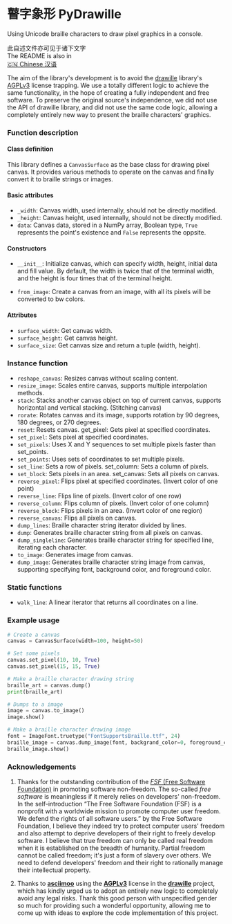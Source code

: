 # 瞽字象形 PyDrawille

Using Unicode braille characters to draw pixel graphics in a console.

此自述文件亦可见于诸下文字\
The README is also in\
[🇨🇳 Chinese 汉语](./README.md)

The aim of the library's development is to avoid the [drawille](https://github.com/asciimoo/drawille) library's [AGPLv3](https://github.com/asciimoo/drawille/blob/master/LICENSE) license trapping. We use a totally different logic to achieve the same functionality, in the hope of creating a fully independent and free software. To preserve the original source's independence, we did not use the API of drawille library, and did not use the same code logic, allowing a completely entirely new way to present the braille characters' graphics.

### Function description

#### Class definition

This library defines a `CanvasSurface` as the base class for drawing pixel canvas. It provides various methods to operate on the canvas and finally convert it to braille strings or images.

#### Basic attributes

- `_width`: Canvas width, used internally, should not be directly modified.
- `_height`: Canvas height, used internally, should not be directly modified.
- `data`: Canvas data, stored in a NumPy array, Boolean type, `True` represents the point's existence and `False` represents the oppsite.

#### Constructors

- `__init__`: Initialize canvas, which can specify width, height, initial data and fill value. By default, the width is twice that of the terminal width, and the height is four times that of the terminal height.

- `from_image`: Create a canvas from an image, with all its pixels will be converted to bw colors.

#### Attributes

- `surface_width`: Get canvas width.
- `surface_height`: Get canvas height.
- `surface_size`: Get canvas size and return a tuple (width, height).

### Instance function

- `reshape_canvas`: Resizes canvas without scaling content.
- `resize_image`: Scales entire canvas, supports multiple interpolation methods.
- `stack`: Stacks another canvas object on top of current canvas, supports horizontal and vertical stacking. (Stitching canvas)
- `rorate`: Rotates canvas and its image, supports rotation by 90 degrees, 180 degrees, or 270 degrees.
- `reset`: Resets canvas. get_pixel: Gets pixel at specified coordinates.
- `set_pixel`: Sets pixel at specified coordinates.
- `set_pixels`: Uses X and Y sequences to set multiple pixels faster than set_points.
- `set_points`: Uses sets of coordinates to set multiple pixels.
- `set_line`: Sets a row of pixels. set_column: Sets a column of pixels.
- `set_block`: Sets pixels in an area. set_canvas: Sets all pixels on canvas.
- `reverse_pixel`: Flips pixel at specified coordinates. (Invert color of one point)
- `reverse_line`: Flips line of pixels. (Invert color of one row)
- `reverse_column`: Flips column of pixels. (Invert color of one column)
- `reverse_block`: Flips pixels in an area. (Invert color of one region)
- `reverse_canvas`: Flips all pixels on canvas.
- `dump_lines`: Braille character string iterator divided by lines.
- `dump`: Generates braille character string from all pixels on canvas.
- `dump_singleline`: Generates braille character string for specified line, iterating each character.
- `to_image`: Generates image from canvas.
- `dump_image`: Generates braille character string image from canvas, supporting specifying font, background color, and foreground color.

### Static functions

- `walk_line`: A linear iterator that returns all coordinates on a line.

### Example usage

```python
# Create a canvas
canvas = CanvasSurface(width=100, height=50)

# Set some pixels
canvas.set_pixel(10, 10, True)
canvas.set_pixel(15, 15, True)

# Make a braille character drawing string
braille_art = canvas.dump()
print(braille_art)

# Dumps to a image
image = canvas.to_image()
image.show()

# Make a braille character drawing image
font = ImageFont.truetype("FontSupportsBraille.ttf", 24)
braille_image = canvas.dump_image(font, backgrand_color=0, foreground_color=255)
braille_image.show()
```

### Acknowledgements

1.  Thanks for the outstanding contribution of the [_FSF_ (Free Software Foundation)](https://www.fsf.org) in promoting software non-freedom. The so-called _free software_ is meaningless if it merely relies on developers' non-freedom. In the self-introduction “The Free Software Foundation (FSF) is a nonprofit with a worldwide mission to promote computer user freedom. We defend the rights of all software users.” by the Free Software Foundation, I believe they indeed try to protect computer users' freedom and also attempt to deprive developers of their right to freely develop software. I believe that true freedom can only be called real freedom when it is established on the breadth of humanity. Partial freedom cannot be called freedom; it's just a form of slavery over others. We need to defend developers' freedom and their right to rationally manage their intellectual property.

2.  Thanks to [**asciimoo**](https://github.com/asciimoo) using the [**AGPLv3**](https://github.com/asciimoo/drawille/blob/master/LICENSE) license in the [**drawille**](https://github.com/asciimoo/drawille) project, which has kindly urged us to adopt an entirely new logic to completely avoid any legal risks. Thank this good person with unspecified gender so much for providing such a wonderful opportunity, allowing me to come up with ideas to explore the code implementation of this project.
